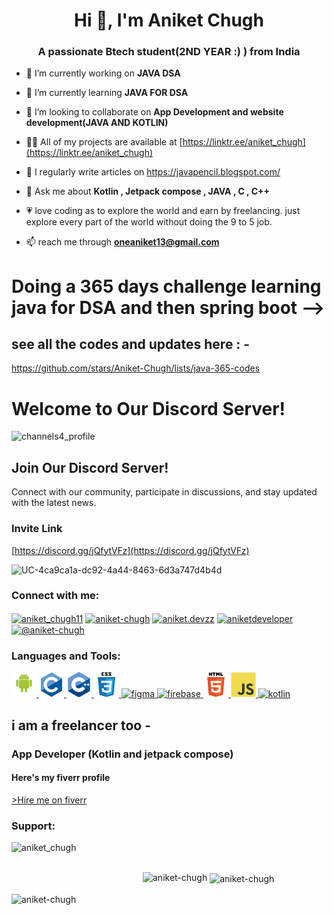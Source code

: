 

<h1 align="center">Hi 👋, I'm Aniket Chugh</h1>
<h3 align="center">A passionate Btech student(2ND YEAR :) ) from India</h3>



- 🔭 I’m currently working on **JAVA DSA**

- 🌱 I’m currently learning **JAVA FOR DSA**

- 👯 I’m looking to collaborate on **App Development and website development(JAVA AND KOTLIN)**

- 👨‍💻 All of my projects are available at [https://linktr.ee/aniket_chugh](https://linktr.ee/aniket_chugh)

- 📝 I regularly write articles on https://javapencil.blogspot.com/

- 💬 Ask me about **Kotlin , Jetpack compose , JAVA , C , C++**

- 💗 love coding as to explore the world and earn by freelancing. just explore every part of the world without doing the 9 to 5 job.

- 📫 reach me through **oneaniket13@gmail.com**

# Doing a 365 days challenge learning java for DSA and then spring boot -->
## see all the codes and updates here : - 

https://github.com/stars/Aniket-Chugh/lists/java-365-codes


# Welcome to Our Discord Server!

![channels4_profile](https://github.com/Aniket-Chugh/Aniket-Chugh/assets/149312276/3e232472-25b2-488b-90d0-ee6fae3a77e3)

## Join Our Discord Server!

Connect with our community, participate in discussions, and stay updated with the latest news.

### Invite Link

[https://discord.gg/jQfytVFz](https://discord.gg/jQfytVFz)







 ![UC-4ca9ca1a-dc92-4a44-8463-6d3a747d4b4d](https://github.com/Aniket-Chugh/Aniket-Chugh/assets/149312276/36f3dc46-062a-4feb-971a-f401762aeb42)


<h3 align="left">Connect with me:</h3>
<p align="left">
<a href="https://twitter.com/aniket_chugh11" target="blank"><img align="center" src="https://raw.githubusercontent.com/rahuldkjain/github-profile-readme-generator/master/src/images/icons/Social/twitter.svg" alt="aniket_chugh11" height="30" width="40" /></a>
<a href="https://linkedin.com/in/aniket-chugh" target="blank"><img align="center" src="https://raw.githubusercontent.com/rahuldkjain/github-profile-readme-generator/master/src/images/icons/Social/linked-in-alt.svg" alt="aniket-chugh" height="30" width="40" /></a>
<a href="https://instagram.com/aniket.devzz" target="blank"><img align="center" src="https://raw.githubusercontent.com/rahuldkjain/github-profile-readme-generator/master/src/images/icons/Social/instagram.svg" alt="aniket.devzz" height="30" width="40" /></a>
<a href="https://dribbble.com/aniketdeveloper" target="blank"><img align="center" src="https://raw.githubusercontent.com/rahuldkjain/github-profile-readme-generator/master/src/images/icons/Social/dribbble.svg" alt="aniketdeveloper" height="30" width="40" /></a>
<a href="https://medium.com/@aniket-chugh" target="blank"><img align="center" src="https://raw.githubusercontent.com/rahuldkjain/github-profile-readme-generator/master/src/images/icons/Social/medium.svg" alt="@aniket-chugh" height="30" width="40" /></a>
</p>

<h3 align="left">Languages and Tools:</h3>
<p align="left"> <a href="https://developer.android.com" target="_blank" rel="noreferrer"> <img src="https://raw.githubusercontent.com/devicons/devicon/master/icons/android/android-original-wordmark.svg" alt="android" width="40" height="40"/> </a> <a href="https://www.cprogramming.com/" target="_blank" rel="noreferrer"> <img src="https://raw.githubusercontent.com/devicons/devicon/master/icons/c/c-original.svg" alt="c" width="40" height="40"/> </a> <a href="https://www.w3schools.com/cpp/" target="_blank" rel="noreferrer"> <img src="https://raw.githubusercontent.com/devicons/devicon/master/icons/cplusplus/cplusplus-original.svg" alt="cplusplus" width="40" height="40"/> </a> <a href="https://www.w3schools.com/css/" target="_blank" rel="noreferrer"> <img src="https://raw.githubusercontent.com/devicons/devicon/master/icons/css3/css3-original-wordmark.svg" alt="css3" width="40" height="40"/> </a> <a href="https://www.figma.com/" target="_blank" rel="noreferrer"> <img src="https://www.vectorlogo.zone/logos/figma/figma-icon.svg" alt="figma" width="40" height="40"/> </a> <a href="https://firebase.google.com/" target="_blank" rel="noreferrer"> <img src="https://www.vectorlogo.zone/logos/firebase/firebase-icon.svg" alt="firebase" width="40" height="40"/> </a> <a href="https://www.w3.org/html/" target="_blank" rel="noreferrer"> <img src="https://raw.githubusercontent.com/devicons/devicon/master/icons/html5/html5-original-wordmark.svg" alt="html5" width="40" height="40"/> </a> <a href="https://developer.mozilla.org/en-US/docs/Web/JavaScript" target="_blank" rel="noreferrer"> <img src="https://raw.githubusercontent.com/devicons/devicon/master/icons/javascript/javascript-original.svg" alt="javascript" width="40" height="40"/> </a> <a href="https://kotlinlang.org" target="_blank" rel="noreferrer"> <img src="https://www.vectorlogo.zone/logos/kotlinlang/kotlinlang-icon.svg" alt="kotlin" width="40" height="40"/> </a> </p>

<h2>i am a freelancer too - </h2>
<h3>App Developer (Kotlin and jetpack compose)</h3>
<h4>Here's my fiverr profile</h4>

<a href="https://www.fiverr.com/aniket_chugh" target="_blank" rel="noreferrer">>Hire me on fiverr</a>


<h3 align="left">Support:</h3>
<p><a href="https://www.buymeacoffee.com/aniket_chugh"> <img align="left" src="https://cdn.buymeacoffee.com/buttons/v2/default-yellow.png" height="50" width="210" alt="aniket_chugh" /></a></p><br><br>

<p><img align="left" src="https://github-readme-stats.vercel.app/api/top-langs?username=aniket-chugh&show_icons=true&locale=en&layout=compact" alt="aniket-chugh" /></p>

<p>&nbsp;<img align="center" src="https://github-readme-stats.vercel.app/api?username=aniket-chugh&show_icons=true&locale=en" alt="aniket-chugh" /></p>

<p><img align="center" src="https://github-readme-streak-stats.herokuapp.com/?user=aniket-chugh&" alt="aniket-chugh" /></p>
